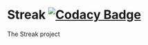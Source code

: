# Streak [![Codacy Badge](https://api.codacy.com/project/badge/Grade/647bfbe4324647e180500818a9380bf9)](https://www.codacy.com/app/chucksys88/streak?utm_source=github.com&amp;utm_medium=referral&amp;utm_content=cheukyin699/streak&amp;utm_campaign=Badge_Grade)

The Streak project
